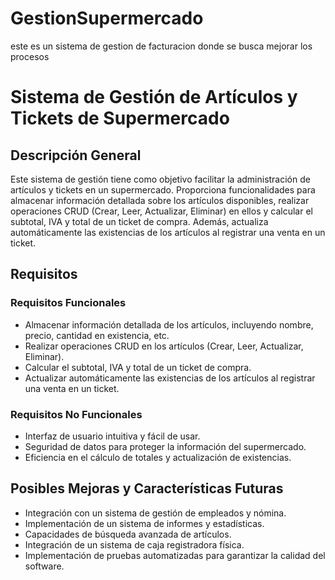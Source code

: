 # GestionSupermercado
este es un sistema de gestion de facturacion donde se busca mejorar los procesos 
# Sistema de Gestión de Artículos y Tickets de Supermercado

## Descripción General
Este sistema de gestión tiene como objetivo facilitar la administración de artículos y tickets en un supermercado. Proporciona funcionalidades para almacenar información detallada sobre los artículos disponibles, realizar operaciones CRUD (Crear, Leer, Actualizar, Eliminar) en ellos y calcular el subtotal, IVA y total de un ticket de compra. Además, actualiza automáticamente las existencias de los artículos al registrar una venta en un ticket.

## Requisitos
### Requisitos Funcionales
- Almacenar información detallada de los artículos, incluyendo nombre, precio, cantidad en existencia, etc.
- Realizar operaciones CRUD en los artículos (Crear, Leer, Actualizar, Eliminar).
- Calcular el subtotal, IVA y total de un ticket de compra.
- Actualizar automáticamente las existencias de los artículos al registrar una venta en un ticket.

### Requisitos No Funcionales
- Interfaz de usuario intuitiva y fácil de usar.
- Seguridad de datos para proteger la información del supermercado.
- Eficiencia en el cálculo de totales y actualización de existencias.

## Posibles Mejoras y Características Futuras
- Integración con un sistema de gestión de empleados y nómina.
- Implementación de un sistema de informes y estadísticas.
- Capacidades de búsqueda avanzada de artículos.
- Integración de un sistema de caja registradora física.
- Implementación de pruebas automatizadas para garantizar la calidad del software.

